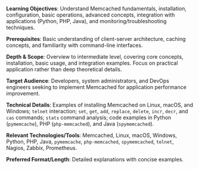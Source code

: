 **Learning Objectives**: Understand Memcached fundamentals, installation, configuration, basic operations, advanced concepts, integration with applications (Python, PHP, Java), and monitoring/troubleshooting techniques.

**Prerequisites**: Basic understanding of client-server architecture, caching concepts, and familiarity with command-line interfaces.

**Depth & Scope**: Overview to intermediate level, covering core concepts, installation, basic usage, and integration examples. Focus on practical application rather than deep theoretical details.

**Target Audience**: Developers, system administrators, and DevOps engineers seeking to implement Memcached for application performance improvement.

**Technical Details**: Examples of installing Memcached on Linux, macOS, and Windows; `telnet` interaction; `set`, `get`, `add`, `replace`, `delete`, `incr`, `decr`, and `cas` commands; `stats` command analysis; code examples in Python (`pymemcache`), PHP (`php-memcached`), and Java (`spymemcached`).

**Relevant Technologies/Tools**: Memcached, Linux, macOS, Windows, Python, PHP, Java, `pymemcache`, `php-memcached`, `spymemcached`, `telnet`, Nagios, Zabbix, Prometheus.

**Preferred Format/Length**: Detailed explanations with concise examples.
